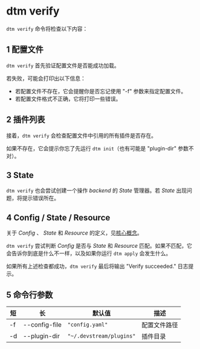 # dtm verify

`dtm verify` 命令将检查以下内容：

## 1 配置文件

`dtm verify` 首先验证配置文件是否能成功加载。

若失败，可能会打印出以下信息：

- 若配置文件不存在，它会提醒你是否忘记使用 "-f" 参数来指定配置文件。
- 若配置文件格式不正确，它将打印一些错误。

## 2 插件列表

接着，`dtm verify` 会检查配置文件中引用的所有插件是否存在。

如果不存在，它会提示你忘了先运行 `dtm init`（也有可能是 "plugin-dir" 参数不对）。

## 3 State

`dtm verify` 也会尝试创建一个操作 _backend_ 的 _State_ 管理器。若 _State_ 出现问题，将提示错误所在。

## 4 Config / State / Resource

关于 _Config_ 、 _State_ 和 _Resource_ 的定义，见[核心概念](../core-concepts/core-concepts.zh.md)。

`dtm verify` 尝试判断 _Config_ 是否与 _State_ 和 _Resource_ 匹配。如果不匹配，它会告诉你到底是什么不一样，以及如果你运行 `dtm apply` 会发生什么。

如果所有上述检查都成功，`dtm verify` 最后将输出 "Verify succeeded." 日志提示。

## 5 命令行参数

| 短  | 长            | 默认值                    | 描述        |
|-----|---------------|--------------------------|------------|
| -f  | --config-file | `"config.yaml"`          | 配置文件路径 |
| -d  | --plugin-dir  | `"~/.devstream/plugins"` | 插件目录    |
